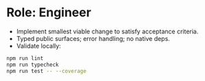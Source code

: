 # Role: Engineer

- Implement smallest viable change to satisfy acceptance criteria.
- Typed public surfaces; error handling; no native deps.
- Validate locally:

```bash
npm run lint
npm run typecheck
npm run test -- --coverage
```
